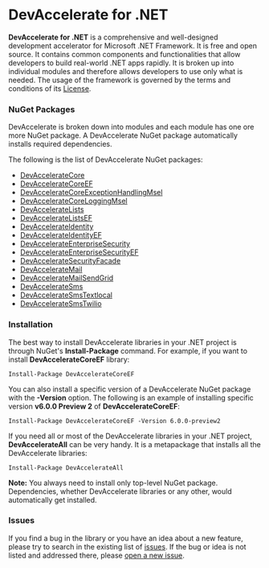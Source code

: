 # DevAccelerate for .NET

**DevAccelerate for .NET** is a comprehensive and well-designed development accelerator for Microsoft .NET Framework. It is free and open source. It contains common components and functionalities that allow developers to build real-world .NET apps rapidly. It is broken up into individual modules and therefore allows developers to use only what is needed. The usage of the framework is governed by the terms and conditions of its [License](https://github.com/devaccelerate/DevAccelerateNet/blob/master/LICENSE).

### NuGet Packages

DevAccelerate is broken down into modules and each module has one ore more NuGet package. A DevAccelerate NuGet package automatically installs required dependencies.

The following is the list of DevAccelerate NuGet packages:
* [DevAccelerateCore](https://www.nuget.org/packages/DevAccelerateCore)
* [DevAccelerateCoreEF](https://www.nuget.org/packages/DevAccelerateCoreEF)
* [DevAccelerateCoreExceptionHandlingMsel](https://www.nuget.org/packages/DevAccelerateCoreExceptionHandlingMsel)
* [DevAccelerateCoreLoggingMsel](https://www.nuget.org/packages/DevAccelerateCoreLoggingMsel)
* [DevAccelerateLists](https://www.nuget.org/packages/DevAccelerateLists/)
* [DevAccelerateListsEF](https://www.nuget.org/packages/DevAccelerateListsEF/)
* [DevAccelerateIdentity](https://www.nuget.org/packages/DevAccelerateIdentity/)
* [DevAccelerateIdentityEF](https://www.nuget.org/packages/DevAccelerateIdentityEF/)
* [DevAccelerateEnterpriseSecurity](https://www.nuget.org/packages/DevAccelerateEnterpriseSecurity/)
* [DevAccelerateEnterpriseSecurityEF](https://www.nuget.org/packages/DevAccelerateEnterpriseSecurityEF/)
* [DevAccelerateSecurityFacade](https://www.nuget.org/packages/DevAccelerateSecurityFacade/)
* [DevAccelerateMail](https://www.nuget.org/packages/DevAccelerateMail/)
* [DevAccelerateMailSendGrid](https://www.nuget.org/packages/DevAccelerateMailSendGrid/)
* [DevAccelerateSms](https://www.nuget.org/packages/DevAccelerateSms/)
* [DevAccelerateSmsTextlocal](https://www.nuget.org/packages/DevAccelerateSmsTextlocal/)
* [DevAccelerateSmsTwilio](https://www.nuget.org/packages/DevAccelerateSmsTwilio/)

### Installation

The best way to install DevAccelerate libraries in your .NET project is through NuGet's **Install-Package** command. For example, if you want to install **DevAccelerateCoreEF** library:
```
Install-Package DevAccelerateCoreEF 
```

You can also install a specific version of a DevAccelerate NuGet package with the **-Version** option. The following is an example of installing specific version **v6.0.0 Preview 2** of **DevAccelerateCoreEF**:
```
Install-Package DevAccelerateCoreEF -Version 6.0.0-preview2
```

If you need all or most of the DevAccelerate libraries in your .NET project, **DevAccelerateAll** can be very handy. It is a metapackage that installs all the DevAccelerate libraries:
```
Install-Package DevAccelerateAll
```

**Note:** You always need to install only top-level NuGet package. Dependencies, whether DevAccelerate libraries or any other, would automatically get installed.

### Issues

If you find a bug in the library or you have an idea about a new feature, please try to search in the existing list of [issues](https://github.com/devaccelerate/DevAccelerateNet/issues). If the bug or idea is not listed and addressed there, please [open a new issue](https://github.com/devaccelerate/DevAccelerateNet/issues/new).

